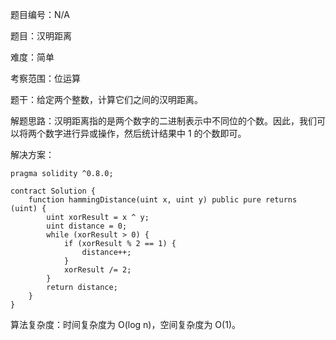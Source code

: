题目编号：N/A

题目：汉明距离

难度：简单

考察范围：位运算

题干：给定两个整数，计算它们之间的汉明距离。

解题思路：汉明距离指的是两个数字的二进制表示中不同位的个数。因此，我们可以将两个数字进行异或操作，然后统计结果中 1 的个数即可。

解决方案：

```
pragma solidity ^0.8.0;

contract Solution {
    function hammingDistance(uint x, uint y) public pure returns (uint) {
        uint xorResult = x ^ y;
        uint distance = 0;
        while (xorResult > 0) {
            if (xorResult % 2 == 1) {
                distance++;
            }
            xorResult /= 2;
        }
        return distance;
    }
}
```

算法复杂度：时间复杂度为 O(log n)，空间复杂度为 O(1)。